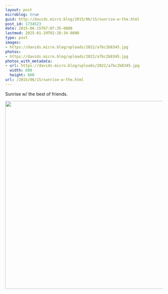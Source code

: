 ```yaml
---
layout: post
microblog: true
guid: http://davids.micro.blog/2015/06/15/sunrise-w-the.html
post_id: 1734523
date: 2015-06-15T07:07:35-0800
lastmod: 2025-01-29T02:28:34-0800
type: post
images:
- https://davids.micro.blog/uploads/2022/a7bc2b8345.jpg
photos:
- https://davids.micro.blog/uploads/2022/a7bc2b8345.jpg
photos_with_metadata:
- url: https://davids.micro.blog/uploads/2022/a7bc2b8345.jpg
  width: 600
  height: 600
url: /2015/06/15/sunrise-w-the.html
---
```

Sunrise w/ the best of friends.

<img src="/uploads/2022/a7bc2b8345.jpg" width="600" height="600" alt="">
